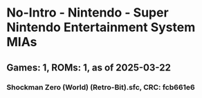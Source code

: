 # No-Intro - Nintendo - Super Nintendo Entertainment System MIAs
## Games: 1, ROMs: 1, as of 2025-03-22

### Shockman Zero (World) (Retro-Bit).sfc, CRC: fcb661e6

